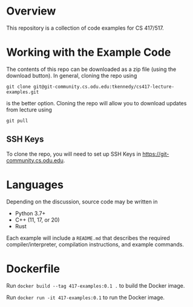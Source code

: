 # Overview

This repository is a collection of code examples for CS 417/517.


# Working with the Example Code

The contents of this repo can be downloaded as a zip file (using the download
button). In general, cloning the repo using

```
git clone git@git-community.cs.odu.edu:tkennedy/cs417-lecture-examples.git
```

is the better option. Cloning the repo will allow you to download updates from
lecture using

```
git pull
```

## SSH Keys

To clone the repo, you will need to set up SSH Keys in
<https://git-community.cs.odu.edu>.


# Languages

Depending on the discussion, source code may be written in

  - Python 3.7+
  - C++ (11, 17, or 20)
  - Rust

Each example will include a `README.md` that describes the required
compiler/interpreter, compilation instructions, and example commands.


# Dockerfile

Run `docker build --tag 417-examples:0.1 .` to build the Docker image.

Run `docker run -it 417-examples:0.1` to run the Docker image.
